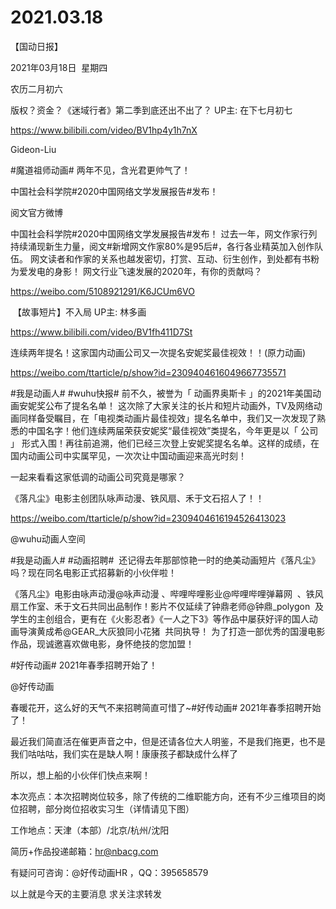 ﻿#  2021.03.18
【国动日报】

2021年03月18日  星期四


农历二月初六


版权？资金？《迷域行者》第二季到底还出不出了？ UP主: 在下七月初七


https://www.bilibili.com/video/BV1hp4y1h7nX


Gideon-Liu                 


#魔道祖师动画# 两年不见，含光君更帅气了！




中国社会科学院#2020中国网络文学发展报告#发布！

阅文官方微博                    


中国社会科学院#2020中国网络文学发展报告#发布！
过去一年，网文作家行列持续涌现新生力量，阅文#新增网文作家80%是95后#，各行各业精英加入创作队伍。
网文读者和作家的关系也越发密切，打赏、互动、衍生创作，到处都有书粉为爱发电的身影！
网文行业飞速发展的2020年，有你的贡献吗？

https://weibo.com/5108921291/K6JCUm6VO




 【故事短片】不入局 UP主: 林多画

https://www.bilibili.com/video/BV1fh411D7St


连续两年提名！这家国内动画公司又一次提名安妮奖最佳视效！！(原力动画)

https://weibo.com/ttarticle/p/show?id=2309404616049667735571


#我是动画人# #wuhu快报# 前不久，被誉为「 动画界奥斯卡 」的2021年美国动画安妮奖公布了提名名单！
这次除了大家关注的长片和短片动画外，TV及网络动画同样备受瞩目，在「电视类动画片最佳视效」提名名单中，我们又一次发现了熟悉的中国名字！他们连续两届荣获安妮奖“最佳视效”类提名，今年更是以「 公司 」 形式入围！再往前追溯，他们已经三次登上安妮奖提名名单。这样的成绩，在国内动画公司中实属罕见，一次次让中国动画迎来高光时刻！

一起来看看这家低调的动画公司究竟是哪家？

《落凡尘》电影主创团队咏声动漫、铁风扇、禾于文石招人了！！

https://weibo.com/ttarticle/p/show?id=2309404616194526413023


@wuhu动画人空间                            

#我是动画人# #动画招聘#  还记得去年那部惊艳一时的绝美动画短片《落凡尘》吗？现在同名电影正式招募新的小伙伴啦！

《落凡尘》电影由咏声动漫@咏声动漫 、哔哩哔哩影业@哔哩哔哩弹幕网  、铁风扇工作室、禾于文石共同出品制作！影片不仅延续了钟鼎老师@钟鼎_polygon  及学生的主创组合，更有在《火影忍者》《一人之下3》等作品中屡获好评的国人动画导演黄成希@GEAR_大灰狼同小花猪  共同执导！
为了打造一部优秀的国漫电影作品，现诚邀喜欢做电影，身怀绝技的您加盟！




#好传动画# 2021年春季招聘开始了！


@好传动画                            

春暖花开，这么好的天气不来招聘简直可惜了~#好传动画# 2021年春季招聘开始了！

最近我们简直活在催更声音之中，但是还请各位大人明鉴，不是我们拖更，也不是我们咕咕咕，我们实在是缺人啊！康康孩子都缺成什么样了

所以，想上船的小伙伴们快点来啊！

本次亮点：本次招聘岗位较多，除了传统的二维职能方向，还有不少三维项目的岗位招聘，部分岗位招收实习生（详情请见下图）



工作地点：天津（本部）/北京/杭州/沈阳


简历+作品投递邮箱：hr@nbacg.com


有疑问可咨询：@好传动画HR ，QQ：395658579







以上就是今天的主要消息
求关注求转发
















